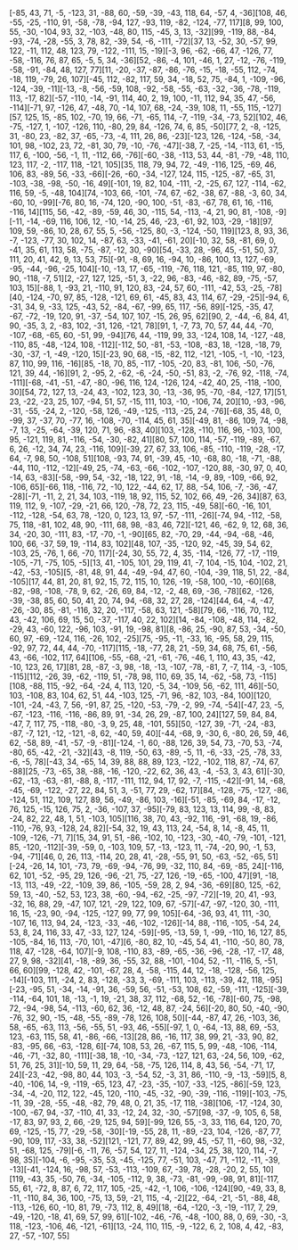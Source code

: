 [-85, 43, 71, -5, -123, 31, -88, 60, -59, -39, -43, 118, 64, -57, 4, -36][108, 46, -55, -25, -110, 91, -58, -78, -94, 127, -93, 119, -82, -124, -77, 117][8, 99, 100, 55, -30, -104, 93, 32, -103, -48, 80, 115, -45, 3, 13, -32][99, -119, 88, -84, -93, -74, -28, -55, 3, 78, 82, -39, 54, -6, -111, -72][37, 13, -52, 30, -57, 99, 122, -11, 112, 48, 123, 79, -122, -111, 15, -19][-3, 96, -62, -66, 47, -126, 77, -58, -116, 76, 87, 65, -5, 5, 34, -36][52, -86, -4, 101, -46, 1, 27, -12, -76, -119, -58, -91, -84, 48, 127, 77][11, -20, -37, -87, -86, -76, -15, -18, -55, 112, -74, -18, 119, -79, 26, 107][-45, 112, -82, 117, 59, 34, -18, 52, 75, -84, 1, -109, -96, -124, -39, -11][-13, -8, -56, -59, 108, -92, -58, -55, -63, -32, -36, -78, -119, 113, -17, 82][-57, -110, -14, -91, 114, 40, 2, 19, 100, -11, 112, 94, 35, 47, -56, -114][-71, 97, -126, 47, -48, 70, -14, 107, 68, -24, -39, 108, 11, -55, 115, -127][57, 125, 15, -85, 102, -70, 19, 66, -71, -65, 114, -7, -119, -34, -73, 52][102, 46, -75, -127, 1, -107, -126, 110, -80, 29, 84, -126, 74, 6, 85, -50][77, 2, -8, -125, 31, -80, 23, -82, 37, -65, -73, -4, 111, 26, 86, -23][-123, 126, -124, -58, -34, 101, 98, -102, 23, 72, -81, 30, 79, -10, -76, -47][-38, 7, -25, -14, -113, 61, -15, 117, 6, -100, -56, -1, 11, -112, 66, -76][-60, -38, -113, 53, 44, -81, -79, -48, 110, 123, 117, -2, -117, 118, -121, 105][35, 118, 79, 94, 72, -49, -116, 125, -69, 46, 106, 83, -89, 56, -33, -66][-26, -60, -34, -127, 124, 115, -125, -87, -65, 31, -103, -38, -98, -50, -16, 49][-101, 19, 82, 104, -111, -2, -25, 67, 127, -114, -62, 116, 59, -5, -48, 104][74, -103, 66, -101, -74, 67, -62, -38, 67, -88, -3, 60, 34, -60, 10, -99][-76, 80, 16, -74, 120, -90, 100, -51, -83, -67, 78, 61, 16, -116, -116, 14][115, 56, -42, -89, -59, 46, 30, -115, 54, -113, -4, 21, 90, 81, -108, -9][-11, -14, -69, 116, 106, 12, -10, -14, 25, 46, -23, -61, 92, 103, -29, -18][97, 109, 59, -86, 10, 28, 67, 55, 5, -56, -125, 80, -3, -124, -50, 119][123, 8, 93, 36, -7, -123, -77, 30, 102, 14, -87, 63, -33, -41, -61, 20][-10, 32, 58, -81, 69, 0, -41, 35, 61, 113, 58, -75, -87, -12, 30, -90][54, -33, 28, -96, 45, -51, 50, 37, 111, 20, 41, 42, 9, 13, 53, 75][-91, -8, 69, 16, -94, 10, -86, 100, 13, 127, -69, -95, -44, -96, -25, 104][-10, -13, 17, -65, -119, -76, 118, 121, -85, 119, 97, -80, 90, -118, -7, 51][2, -27, 127, 125, -51, 3, -22, 96, -83, -46, -82, 89, -75, -57, 103, 15][-88, 1, -93, 21, -110, 91, 120, 83, -24, 57, 60, -111, -42, 53, -25, -78][40, -124, -70, 97, 85, -128, -121, 69, 61, -45, 83, 43, 114, 67, -29, -25][-94, 6, -31, 34, 9, -33, 125, -43, 52, -84, -67, -99, 65, 117, -56, 89][-125, -35, 47, -67, -72, -19, 120, 91, -37, -54, 107, 107, -15, 26, 95, 62][90, 2, -44, -6, 84, 41, 90, -35, 3, 2, -83, 102, -31, 126, -121, 78][91, 1, -7, 73, 70, 57, 44, 44, -70, -107, -68, -65, 60, -51, 99, -94][76, 44, -119, 99, 33, -124, 108, 14, -127, -48, -110, 85, -48, -124, 108, -112][-112, 50, -81, -53, -108, -83, 18, -128, -18, 79, -30, -37, -1, -49, -120, 15][-23, 90, 68, -15, -82, 112, -121, -105, -1, -10, -123, 87, 110, 99, 116, -16][85, -18, 70, 85, -117, -105, -20, 83, -81, 106, -50, -76, 121, 39, 44, -16][91, 2, -95, 2, -62, -6, -24, -50, -51, 83, -2, -76, 92, -118, -74, -111][-68, -41, -51, -47, -80, -96, 116, 124, -126, 124, -42, 40, 25, -118, -100, 30][54, 72, 127, 13, -24, 43, -102, 123, 30, -13, -36, 95, -70, -84, -127, 17][51, 23, -22, -23, 25, 107, -94, 51, 57, -15, 111, 103, -10, -106, 74, 20][10, -93, -96, -31, -55, -24, 2, -120, -58, 126, -49, -125, -113, -25, 24, -76][-68, 35, 48, 0, -99, 37, -37, 70, -77, 16, -108, -70, -114, 45, 61, 35][-49, 81, -86, 109, 74, -98, -7, 13, -25, -64, -39, 120, 71, 96, -83, 40][103, -128, -110, 116, 96, -103, 100, 95, -121, 119, 81, -116, -54, -30, -82, 41][80, 57, 100, 114, -57, -119, -89, -67, 6, 26, -12, 34, 74, 23, -116, 109][-39, 27, 67, 33, 106, -85, -110, -119, -28, -17, 64, -7, 98, 50, -108, 51][108, -93, 74, 91, -39, 45, -10, -68, 80, -18, -71, -88, -44, 110, -112, -12][-49, 25, -74, -63, -66, -102, -107, -120, 88, -30, 97, 0, 40, -14, 63, -83][-58, -99, 54, -32, -18, 122, 91, -18, -14, -9, 89, -109, -66, 92, -106, 65][-66, 118, -116, 72, -10, 122, -44, 62, 17, 88, -54, 106, -7, -36, -47, -28][-71, -11, 2, 21, 34, 103, -119, 18, 92, 115, 52, 102, 66, 49, -26, 34][87, 63, 119, 112, 9, -107, -29, -21, 66, 120, -78, 72, 23, 115, -49, 58][-60, -16, 101, -112, -128, -54, 63, 78, -120, 0, 123, 13, 97, -57, -111, -26][-74, 94, -112, -58, 75, 118, -81, 102, 48, 90, -111, 68, 98, -83, 46, 72][-121, 46, -62, 9, 12, 68, 36, 34, -20, 30, -111, 83, -17, -70, -1, -90][65, 82, -70, 29, -44, -94, -68, -46, 100, 66, -37, 59, 19, -114, 83, 102][48, 107, -35, -120, 92, -45, 39, 54, 62, -103, 25, -76, 1, 66, -70, 117][-24, 30, 55, 72, 4, 35, -114, -126, 77, -17, -119, -105, -71, -75, 105, -5][13, 41, -105, 101, 29, 119, 41, -7, 104, -15, 104, -102, 21, -42, -53, -105][5, -81, 48, 91, 44, -49, -94, 47, 60, -104, -39, 118, 51, 22, -84, -105][17, 44, 81, 20, 81, 92, 15, 72, 115, 10, 126, -19, -58, 100, -10, -60][68, -82, -98, -108, -78, 9, 62, -26, 69, 84, -12, -2, 48, 69, -36, -78][62, -126, -39, -38, 85, 60, 50, 41, 20, 74, 94, -68, 32, 27, 28, -124][44, 64, -4, -47, -26, -30, 85, -81, -116, 32, 20, -117, -58, 63, 121, -58][79, 66, -116, 70, 112, 43, -42, 106, 69, 15, 50, -37, -117, 40, 22, 102][14, -84, -108, -48, 114, -82, -29, 43, -60, 122, -96, 103, -91, 19, -98, 81][8, -86, 25, -90, 87, 53, -34, -50, 60, 97, -69, -124, 116, -26, 102, -25][75, -95, -11, -33, 16, -95, 58, 29, 115, -92, 97, 72, 44, 44, -70, -117][115, -18, -77, 28, 21, -59, 34, 68, 75, 61, -56, 43, -66, -102, 117, 64][106, -55, -68, -21, -61, -76, -46, 1, 110, 43, 35, -42, -10, 123, 26, 17][81, 28, -87, -3, 98, -18, -13, -107, -78, -81, 7, -7, 114, -3, -105, -115][112, -26, 39, -62, -119, 51, -78, 98, 110, 69, 35, 14, -62, -58, 73, -115][108, -88, 115, -92, -64, -24, 4, 113, 120, -5, 34, -109, 56, -62, 111, 46][-50, 103, -108, 83, 104, 62, 51, 44, -103, 125, -71, 96, -82, 103, -84, 100][120, -101, -24, -43, 7, 56, -91, 87, 25, -120, -53, -79, -2, 99, -74, -54][-47, 23, -5, -67, -123, -116, -116, -86, 89, 91, -34, 26, 29, -87, 100, 24][127, 59, 84, 84, -47, 7, 117, 75, -118, -80, -3, 9, 25, 48, -101, 55][50, -127, 39, -71, -24, -83, -87, -7, 121, -12, -121, -8, 62, -40, 59, 40][-44, -68, 9, -30, 6, -80, 26, 59, 46, 62, -58, 89, -41, -57, -9, -81][-124, -1, 60, -88, 126, 39, 54, 73, -70, 53, -74, -80, 65, -42, -21, -32][43, -8, 119, -50, 63, -89, -5, 11, -6, -33, -25, -78, 33, -6, -5, 78][-43, 34, -65, 14, 39, 88, 88, 89, 123, -122, -102, 118, 87, -74, 67, -88][25, -73, -65, 38, -88, -16, -120, -22, 62, 36, 43, -4, -53, 3, 43, 61][-30, -62, -13, -63, -81, -88, 8, -117, -111, 112, 94, 17, 92, -7, -115, -42][-91, 14, -68, -45, -69, -122, -27, 22, 84, 51, 3, -51, 77, 29, -62, 17][84, -128, -75, -127, -86, -124, 51, 112, 109, 127, 89, 56, -49, -86, 103, -16][-51, -85, -69, 84, -17, -12, 76, 125, -15, 126, 75, 2, -36, -107, 37, -95][-79, 83, 123, 13, 114, 99, -8, 83, -24, 82, 22, 48, 1, 51, -103, 105][116, 38, 70, 43, -92, 116, -91, -68, 19, -86, -110, -76, 93, -128, 24, 82][-54, 32, 19, 43, 113, 24, -54, 8, 14, -8, 45, 11, -109, -126, -71, 7][15, 34, 91, 51, -86, -102, 10, -123, -30, -40, -79, -101, -121, 85, -120, -112][-39, -59, 0, -103, 109, 57, -13, -123, 11, -74, -20, 90, -1, 53, -94, -71][46, 0, 26, 113, -114, 20, 28, 41, -28, -55, 91, 50, -63, -52, -65, 51][-24, -26, 14, 101, -73, 79, -69, -94, -76, 99, -32, 110, 84, -69, -85, 24][-116, 62, 101, -52, -95, 29, 126, -96, -21, 75, -27, 126, -19, -65, -100, 47][91, -18, -13, 113, -49, -22, -109, 39, 86, -105, -59, 28, 2, 94, -36, -69][80, 125, -62, 59, 13, -40, -52, 53, 123, 38, -60, -94, -62, -25, -97, -72][-19, 20, 41, -93, -32, 16, 88, 29, -47, 107, 121, -29, 122, 109, 67, -57][-47, -97, -120, 30, -111, 16, 15, -23, 90, -94, -125, -127, 99, 77, 99, 105][-64, -36, 93, 41, 111, -30, -107, 16, 113, 94, 24, -123, -33, -46, -102, -126][-14, 88, -116, -105, -54, 24, 53, 8, 24, 116, 33, 47, -33, 127, 124, -59][-95, -13, 59, 1, -99, -110, 16, 127, 85, -105, -84, 16, 113, -70, 101, -47][6, -80, 82, 10, -45, 54, 41, -110, -50, 80, 78, 118, 47, -128, -64, 107][-9, 108, -110, 83, -89, -65, -36, -96, -28, -17, -17, 48, 27, 9, 98, -32][41, -18, -89, 36, -55, 32, 88, -101, -104, 52, -11, -116, 5, -51, 66, 60][99, -128, 42, -101, -67, 28, 4, -58, -115, 44, 12, -18, -128, -56, 125, -14][-103, 111, -24, 2, 83, -128, -33, 3, -69, -111, 103, -113, -39, 42, 118, -95][-23, -95, 51, -34, -14, -91, 36, -59, 56, -51, -53, 108, 62, -59, -111, -125][-39, -114, -64, 101, 18, -13, -1, 19, -21, 38, 37, 112, -68, 52, -16, -78][-60, 75, -98, 72, -94, -98, 54, -113, -60, 62, 36, -12, 48, 87, -24, 56][-20, 80, 50, -40, -90, -76, 32, 90, -15, -48, -55, -89, -78, 126, 108, 50][-44, -87, 47, 26, -103, 36, 58, -65, -63, 113, -56, -55, 51, -93, 46, -55][-97, 1, 0, -64, -13, 88, 69, -53, 123, -63, 115, 58, 41, -86, -66, -13][28, 86, -16, 117, 38, 99, 21, -33, 90, 82, -83, -95, 66, -63, -128, 6][-74, 108, 53, 26, -67, 115, 5, 99, -48, -106, -114, -46, -71, -32, 80, -111][-38, 18, -10, -34, -73, -127, 121, 63, -24, 56, 109, -62, 51, 76, 25, 31][-10, 59, 11, 29, 64, -58, -75, 126, 114, 8, 43, 56, -54, -71, 17, 24][-23, -42, -98, 80, 44, 103, -3, -54, 52, -3, 31, 86, -110, -9, -13, -59][5, 8, -40, -106, 14, -9, -119, -65, 123, 47, -23, -35, -107, -33, -125, -86][-59, 123, -34, -4, -20, 112, 122, -45, 120, -110, -45, -32, -90, -39, -116, -119][-103, -75, -11, 39, -28, -55, -48, -82, 79, 48, 0, 21, 35, -17, 118, -38][106, -17, -124, 30, -100, -67, 94, -37, -110, 41, 33, -12, 24, 32, -30, -57][98, -37, -9, 105, 6, 58, -17, 83, 97, 93, 2, 66, -29, 125, 94, 59][-99, 126, 55, -3, 33, 116, 64, 120, 70, 69, -125, -15, 77, -29, -58, -30][-19, -55, 28, 11, -89, -23, 104, -126, -87, 77, -90, 109, 117, -33, 38, -52][121, -121, 77, 89, 42, 99, 45, -57, 11, -60, 98, -32, 51, -68, 125, -79][-6, -11, 76, -57, 54, 127, 11, -124, -34, 25, 38, 120, 114, -7, 98, 35][-104, -6, -95, -35, 53, -45, -125, 77, -51, 103, -47, 71, -112, -11, -39, -13][-41, -124, 16, -98, 57, -53, -113, -109, 67, -39, 78, -28, -20, 2, 55, 10][119, -43, 35, -50, 76, -34, -105, -112, 9, 38, -73, -81, -99, -98, 91, 81][-117, 55, 61, -72, 8, 87, 6, 72, 117, 105, -25, -42, -1, 106, -106, -124][90, -49, 33, 8, -11, -110, 84, 36, 100, -75, 13, 59, -21, 115, -4, -2][22, -64, -21, -51, -88, 48, -113, -126, 60, -10, 81, 79, -73, 112, 8, 49][18, -64, -120, -3, -19, -117, 7, 29, -49, -120, -18, 41, 69, 57, 99, 61][-102, -46, -76, -48, -100, 88, 0, 69, -30, -3, 118, -123, -106, 46, -121, -61][13, -24, 110, 115, -9, -122, 6, 2, 108, 4, 42, -83, 27, -57, -107, 55]